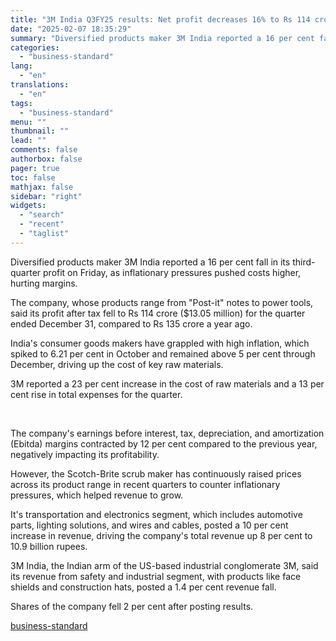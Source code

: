 ```yaml
---
title: "3M India Q3FY25 results: Net profit decreases 16% to Rs 114 crore"
date: "2025-02-07 18:35:29"
summary: "Diversified products maker 3M India reported a 16 per cent fall in its third-quarter profit on Friday, as inflationary pressures pushed costs higher, hurting margins. The company, whose products range from \"Post-it\" notes to power tools, said its profit after tax fell to Rs 114 crore ($13.05 million) for the..."
categories:
  - "business-standard"
lang:
  - "en"
translations:
  - "en"
tags:
  - "business-standard"
menu: ""
thumbnail: ""
lead: ""
comments: false
authorbox: false
pager: true
toc: false
mathjax: false
sidebar: "right"
widgets:
  - "search"
  - "recent"
  - "taglist"
---
```


Diversified products maker 3M India reported a 16 per cent fall in its third-quarter profit on Friday, as inflationary pressures pushed costs higher, hurting margins.

The company, whose products range from "Post-it" notes to power tools, said its profit after tax fell to Rs 114 crore ($13.05 million) for the quarter ended December 31, compared to Rs 135 crore a year ago.

India's consumer goods makers have grappled with high inflation, which spiked to 6.21 per cent in October and remained above 5 per cent through December, driving up the cost of key raw materials.

3M reported a 23 per cent increase in the cost of raw materials and a 13 per cent rise in total expenses for the quarter.

 

The company's earnings before interest, tax, depreciation, and amortization (Ebitda) margins contracted by 12 per cent compared to the previous year, negatively impacting its profitability.

However, the Scotch-Brite scrub maker has continuously raised prices across its product range in recent quarters to counter inflationary pressures, which helped revenue to grow.

It's transportation and electronics segment, which includes automotive parts, lighting solutions, and wires and cables, posted a 10 per cent increase in revenue, driving the company's total revenue up 8 per cent to 10.9 billion rupees.

3M India, the Indian arm of the US-based industrial conglomerate 3M, said its revenue from safety and industrial segment, with products like face shields and construction hats, posted a 1.4 per cent revenue fall.

Shares of the company fell 2 per cent after posting results.

[business-standard](https://www.business-standard.com/companies/results/3m-india-q3fy25-results-net-profit-decreases-16-to-rs-114-crore-125020700983_1.html)
